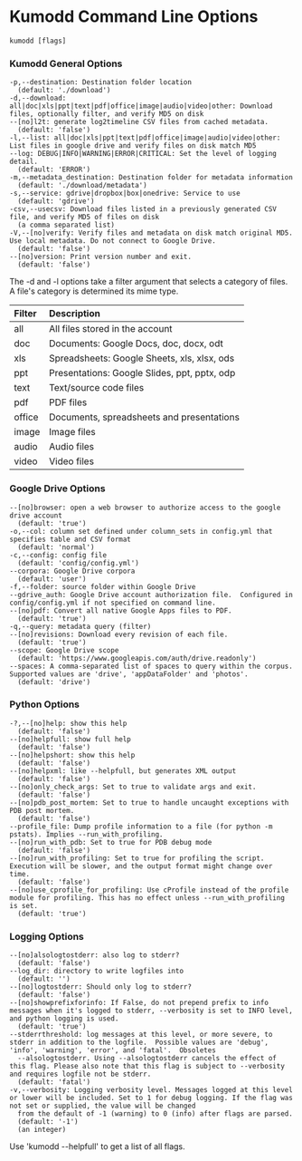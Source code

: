 # Kumodd Command Line Options

    kumodd [flags]

### Kumodd General Options

    -p,--destination: Destination folder location
      (default: './download')
    -d,--download: all|doc|xls|ppt|text|pdf|office|image|audio|video|other: Download files, optionally filter, and verify MD5 on disk
    --[no]l2t: generate log2timeline CSV files from cached metadata.
      (default: 'false')
    -l,--list: all|doc|xls|ppt|text|pdf|office|image|audio|video|other: List files in google drive and verify files on disk match MD5
    --log: DEBUG|INFO|WARNING|ERROR|CRITICAL: Set the level of logging detail.
      (default: 'ERROR')
    -m,--metadata_destination: Destination folder for metadata information
      (default: './download/metadata')
    -s,--service: gdrive|dropbox|box|onedrive: Service to use
      (default: 'gdrive')
    -csv,--usecsv: Download files listed in a previously generated CSV file, and verify MD5 of files on disk
      (a comma separated list)
    -V,--[no]verify: Verify files and metadata on disk match original MD5. Use local metadata. Do not connect to Google Drive.
      (default: 'false')
    --[no]version: Print version number and exit.
      (default: 'false')

The -d and -l options take a filter argument that selects a category of files.  A file's
category is determined its mime type.

Filter	| Description 
:------	| :-----------
all	| All files stored in the account
doc	| Documents: Google Docs, doc, docx, odt
xls	| Spreadsheets: Google Sheets, xls, xlsx, ods
ppt	| Presentations: Google Slides, ppt, pptx, odp
text	| Text/source code files
pdf	| PDF files
office	| Documents, spreadsheets and presentations
image	| Image files
audio	| Audio files
video	| Video files

### Google Drive Options

    --[no]browser: open a web browser to authorize access to the google drive account
      (default: 'true')
    -o,--col: column set defined under column_sets in config.yml that specifies table and CSV format
      (default: 'normal')
    -c,--config: config file
      (default: 'config/config.yml')
    --corpora: Google Drive corpora
      (default: 'user')
    -f,--folder: source folder within Google Drive
    --gdrive_auth: Google Drive account authorization file.  Configured in config/config.yml if not specified on command line.
    --[no]pdf: Convert all native Google Apps files to PDF.
      (default: 'true')
    -q,--query: metadata query (filter)
    --[no]revisions: Download every revision of each file.
      (default: 'true')
    --scope: Google Drive scope
      (default: 'https://www.googleapis.com/auth/drive.readonly')
    --spaces: A comma-separated list of spaces to query within the corpus. Supported values are 'drive', 'appDataFolder' and 'photos'.
      (default: 'drive')

### Python Options

    -?,--[no]help: show this help
      (default: 'false')
    --[no]helpfull: show full help
      (default: 'false')
    --[no]helpshort: show this help
      (default: 'false')
    --[no]helpxml: like --helpfull, but generates XML output
      (default: 'false')
    --[no]only_check_args: Set to true to validate args and exit.
      (default: 'false')
    --[no]pdb_post_mortem: Set to true to handle uncaught exceptions with PDB post mortem.
      (default: 'false')
    --profile_file: Dump profile information to a file (for python -m pstats). Implies --run_with_profiling.
    --[no]run_with_pdb: Set to true for PDB debug mode
      (default: 'false')
    --[no]run_with_profiling: Set to true for profiling the script. Execution will be slower, and the output format might change over time.
      (default: 'false')
    --[no]use_cprofile_for_profiling: Use cProfile instead of the profile module for profiling. This has no effect unless --run_with_profiling is set.
      (default: 'true')

### Logging Options

    --[no]alsologtostderr: also log to stderr?
      (default: 'false')
    --log_dir: directory to write logfiles into
      (default: '')
    --[no]logtostderr: Should only log to stderr?
      (default: 'false')
    --[no]showprefixforinfo: If False, do not prepend prefix to info messages when it's logged to stderr, --verbosity is set to INFO level, and python logging is used.
      (default: 'true')
    --stderrthreshold: log messages at this level, or more severe, to stderr in addition to the logfile.  Possible values are 'debug', 'info', 'warning', 'error', and 'fatal'.  Obsoletes
      --alsologtostderr. Using --alsologtostderr cancels the effect of this flag. Please also note that this flag is subject to --verbosity and requires logfile not be stderr.
      (default: 'fatal')
    -v,--verbosity: Logging verbosity level. Messages logged at this level or lower will be included. Set to 1 for debug logging. If the flag was not set or supplied, the value will be changed
      from the default of -1 (warning) to 0 (info) after flags are parsed.
      (default: '-1')
      (an integer)
    
Use 'kumodd --helpfull' to get a list of all flags.
    
    

